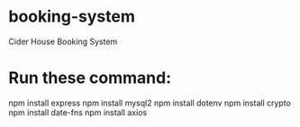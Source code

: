 # booking-system
Cider House Booking System

# Run these command:
npm install express
npm install mysql2
npm install dotenv
npm install crypto
npm install date-fns
npm install axios